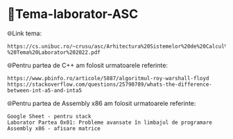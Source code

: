 # 🦆Tema-laborator-ASC
🌐Link tema:
```
https://cs.unibuc.ro/~crusu/asc/Arhitectura%20Sistemelor%20de%20Calcul%20(ASC)%20-%20Tema%20Laborator%202022.pdf
```
🌐Pentru partea de C++ am folosit urmatoarele referinte:
```
https://www.pbinfo.ro/articole/5887/algoritmul-roy-warshall-floyd
https://stackoverflow.com/questions/25790789/whats-the-difference-between-int-a5-and-inta5

```


🌐Pentru partea de Assembly x86 am folosit urmatoarele referinte:
```
Google Sheet - pentru stack
Laborator Partea 0x01: Probleme avansate în limbajul de programare Assembly x86 - afisare matrice

```

